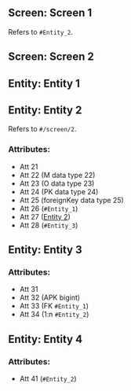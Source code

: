 ## Screen: Screen 1

Refers to `#Entity_2`.

## Screen: Screen 2

## Entity: Entity 1

## Entity: Entity 2

Refers to `#/screen/2`.

### Attributes:
- Att 21
- Att 22 (M data type 22)
- Att 23 (O data type 23)
- Att 24 (PK data type 24)
- Att 25 (foreignKey data type 25)
- Att 26 (`#Entity_1`)
- Att 27 ([Entity 2](#Entity_2))
- Att 28 (`#Entity_3`)

## Entity: Entity 3
### Attributes:
- Att 31
- Att 32 (APK bigint)
- Att 33 (FK `#Entity_1`)
- Att 34 (1:n `#Entity_2`)

## Entity: Entity 4
### Attributes:
- Att 41 (`#Entity_2`)
